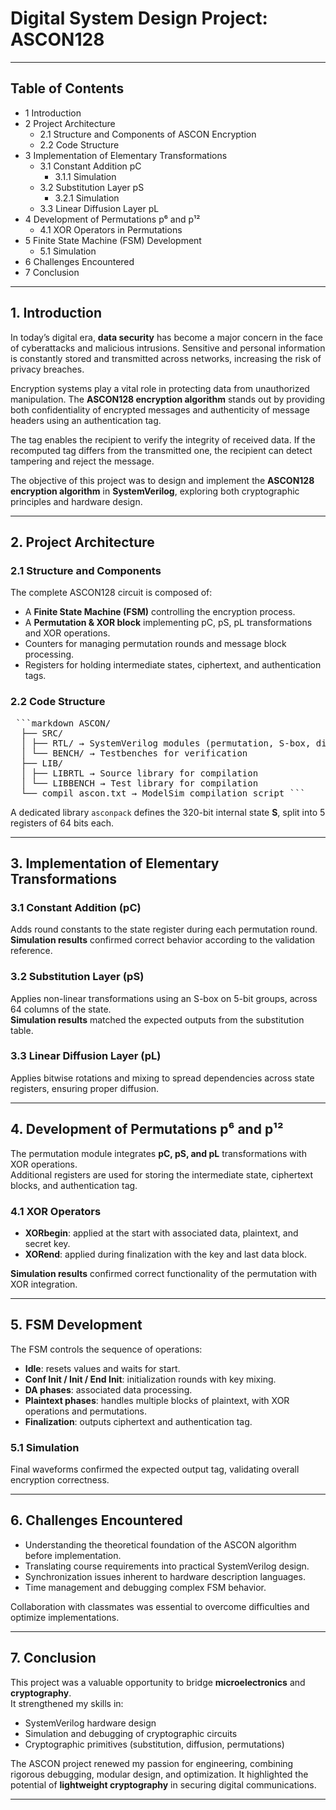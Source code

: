 # Digital System Design Project: ASCON128

---

## Table of Contents
- 1 Introduction  
- 2 Project Architecture  
  - 2.1 Structure and Components of ASCON Encryption  
  - 2.2 Code Structure  
- 3 Implementation of Elementary Transformations  
  - 3.1 Constant Addition pC  
    - 3.1.1 Simulation  
  - 3.2 Substitution Layer pS  
    - 3.2.1 Simulation  
  - 3.3 Linear Diffusion Layer pL  
- 4 Development of Permutations p⁶ and p¹²  
  - 4.1 XOR Operators in Permutations  
- 5 Finite State Machine (FSM) Development  
  - 5.1 Simulation  
- 6 Challenges Encountered  
- 7 Conclusion  

---

## 1. Introduction

In today’s digital era, **data security** has become a major concern in the face of cyberattacks and malicious intrusions. Sensitive and personal information is constantly stored and transmitted across networks, increasing the risk of privacy breaches.  

Encryption systems play a vital role in protecting data from unauthorized manipulation. The **ASCON128 encryption algorithm** stands out by providing both confidentiality of encrypted messages and authenticity of message headers using an authentication tag.  

The tag enables the recipient to verify the integrity of received data. If the recomputed tag differs from the transmitted one, the recipient can detect tampering and reject the message.  

The objective of this project was to design and implement the **ASCON128 encryption algorithm** in **SystemVerilog**, exploring both cryptographic principles and hardware design.  

---

## 2. Project Architecture

### 2.1 Structure and Components
The complete ASCON128 circuit is composed of:
- A **Finite State Machine (FSM)** controlling the encryption process.  
- A **Permutation & XOR block** implementing pC, pS, pL transformations and XOR operations.  
- Counters for managing permutation rounds and message block processing.  
- Registers for holding intermediate states, ciphertext, and authentication tags.  

### 2.2 Code Structure
<pre> ```markdown ASCON/
  ├── SRC/ 
  │ ├── RTL/ → SystemVerilog modules (permutation, S-box, diffusion, FSM, …)
  │ └── BENCH/ → Testbenches for verification
  ├── LIB/ 
  │ ├── LIBRTL → Source library for compilation 
  │ └── LIBBENCH → Test library for compilation 
  └── compil_ascon.txt → ModelSim compilation script ``` </pre>

A dedicated library `asconpack` defines the 320-bit internal state **S**, split into 5 registers of 64 bits each.

---

## 3. Implementation of Elementary Transformations

### 3.1 Constant Addition (pC)
Adds round constants to the state register during each permutation round.  
**Simulation results** confirmed correct behavior according to the validation reference.  

### 3.2 Substitution Layer (pS)
Applies non-linear transformations using an S-box on 5-bit groups, across 64 columns of the state.  
**Simulation results** matched the expected outputs from the substitution table.  

### 3.3 Linear Diffusion Layer (pL)
Applies bitwise rotations and mixing to spread dependencies across state registers, ensuring proper diffusion.  

---

## 4. Development of Permutations p⁶ and p¹²

The permutation module integrates **pC, pS, and pL** transformations with XOR operations.  
Additional registers are used for storing the intermediate state, ciphertext blocks, and authentication tag.  

### 4.1 XOR Operators
- **XORbegin**: applied at the start with associated data, plaintext, and secret key.  
- **XORend**: applied during finalization with the key and last data block.  

**Simulation results** confirmed correct functionality of the permutation with XOR integration.  

---

## 5. FSM Development

The FSM controls the sequence of operations:
- **Idle**: resets values and waits for start.  
- **Conf Init / Init / End Init**: initialization rounds with key mixing.  
- **DA phases**: associated data processing.  
- **Plaintext phases**: handles multiple blocks of plaintext, with XOR operations and permutations.  
- **Finalization**: outputs ciphertext and authentication tag.  

### 5.1 Simulation
Final waveforms confirmed the expected output tag, validating overall encryption correctness.  

---

## 6. Challenges Encountered

- Understanding the theoretical foundation of the ASCON algorithm before implementation.  
- Translating course requirements into practical SystemVerilog design.  
- Synchronization issues inherent to hardware description languages.  
- Time management and debugging complex FSM behavior.  

Collaboration with classmates was essential to overcome difficulties and optimize implementations.  

---

## 7. Conclusion

This project was a valuable opportunity to bridge **microelectronics** and **cryptography**.  
It strengthened my skills in:
- SystemVerilog hardware design  
- Simulation and debugging of cryptographic circuits  
- Cryptographic primitives (substitution, diffusion, permutations)  

The ASCON project renewed my passion for engineering, combining rigorous debugging, modular design, and optimization. It highlighted the potential of **lightweight cryptography** in securing digital communications.  

---

